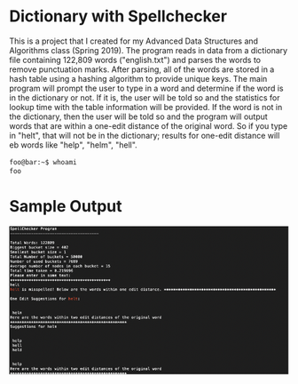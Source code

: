 # Dictionary with Spellchecker
This is a project that I created for my Advanced Data Structures and Algorithms class (Spring 2019). The program reads in data from a dictionary file containing 122,809 words ("english.txt") and parses the words to remove punctuation marks. After parsing, all of the words are stored in a hash table using a hashing algorithm to provide unique keys. The main program will prompt the user to type in a word and determine if the word is in the dictionary or not. If it is, the user will be told so and the statistics for lookup time with the table information will be provided. If the word is not in the dictionary, then the user will be told so and the program will output words that are within a one-edit distance of the original word. So if you type in "helt", that will not be in the dictionary; results for one-edit distance will eb words like "help", "helm", "hell". 

```console
foo@bar:~$ whoami
foo
```

# Sample Output
![Alt text](https://github.com/MalikCoderGreen/dictionary_with_spellchecker/blob/main/Picture1.png?raw=true "Dictionary program screenshot")

